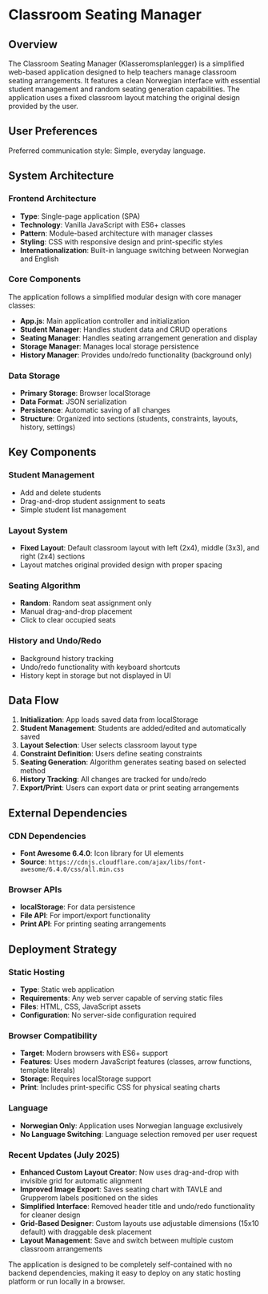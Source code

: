 # Classroom Seating Manager

## Overview

The Classroom Seating Manager (Klasseromsplanlegger) is a simplified web-based application designed to help teachers manage classroom seating arrangements. It features a clean Norwegian interface with essential student management and random seating generation capabilities. The application uses a fixed classroom layout matching the original design provided by the user.

## User Preferences

Preferred communication style: Simple, everyday language.

## System Architecture

### Frontend Architecture
- **Type**: Single-page application (SPA)
- **Technology**: Vanilla JavaScript with ES6+ classes
- **Pattern**: Module-based architecture with manager classes
- **Styling**: CSS with responsive design and print-specific styles
- **Internationalization**: Built-in language switching between Norwegian and English

### Core Components
The application follows a simplified modular design with core manager classes:
- **App.js**: Main application controller and initialization
- **Student Manager**: Handles student data and CRUD operations
- **Seating Manager**: Handles seating arrangement generation and display
- **Storage Manager**: Manages local storage persistence
- **History Manager**: Provides undo/redo functionality (background only)

### Data Storage
- **Primary Storage**: Browser localStorage
- **Data Format**: JSON serialization
- **Persistence**: Automatic saving of all changes
- **Structure**: Organized into sections (students, constraints, layouts, history, settings)

## Key Components

### Student Management
- Add and delete students
- Drag-and-drop student assignment to seats
- Simple student list management

### Layout System
- **Fixed Layout**: Default classroom layout with left (2x4), middle (3x3), and right (2x4) sections
- Layout matches original provided design with proper spacing

### Seating Algorithm
- **Random**: Random seat assignment only
- Manual drag-and-drop placement
- Click to clear occupied seats

### History and Undo/Redo
- Background history tracking
- Undo/redo functionality with keyboard shortcuts
- History kept in storage but not displayed in UI

## Data Flow

1. **Initialization**: App loads saved data from localStorage
2. **Student Management**: Students are added/edited and automatically saved
3. **Layout Selection**: User selects classroom layout type
4. **Constraint Definition**: Users define seating constraints
5. **Seating Generation**: Algorithm generates seating based on selected method
6. **History Tracking**: All changes are tracked for undo/redo
7. **Export/Print**: Users can export data or print seating arrangements

## External Dependencies

### CDN Dependencies
- **Font Awesome 6.4.0**: Icon library for UI elements
- **Source**: `https://cdnjs.cloudflare.com/ajax/libs/font-awesome/6.4.0/css/all.min.css`

### Browser APIs
- **localStorage**: For data persistence
- **File API**: For import/export functionality
- **Print API**: For printing seating arrangements

## Deployment Strategy

### Static Hosting
- **Type**: Static web application
- **Requirements**: Any web server capable of serving static files
- **Files**: HTML, CSS, JavaScript assets
- **Configuration**: No server-side configuration required

### Browser Compatibility
- **Target**: Modern browsers with ES6+ support
- **Features**: Uses modern JavaScript features (classes, arrow functions, template literals)
- **Storage**: Requires localStorage support
- **Print**: Includes print-specific CSS for physical seating charts

### Language
- **Norwegian Only**: Application uses Norwegian language exclusively
- **No Language Switching**: Language selection removed per user request

### Recent Updates (July 2025)
- **Enhanced Custom Layout Creator**: Now uses drag-and-drop with invisible grid for automatic alignment
- **Improved Image Export**: Saves seating chart with TAVLE and Grupperom labels positioned on the sides
- **Simplified Interface**: Removed header title and undo/redo functionality for cleaner design
- **Grid-Based Designer**: Custom layouts use adjustable dimensions (15x10 default) with draggable desk placement
- **Layout Management**: Save and switch between multiple custom classroom arrangements

The application is designed to be completely self-contained with no backend dependencies, making it easy to deploy on any static hosting platform or run locally in a browser.